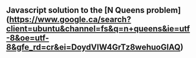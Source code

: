 ## Javascript solution to the [N Queens problem] (https://www.google.ca/search?client=ubuntu&channel=fs&q=n+queens&ie=utf-8&oe=utf-8&gfe_rd=cr&ei=DoydVIW4GrTz8wehuoGIAQ)

